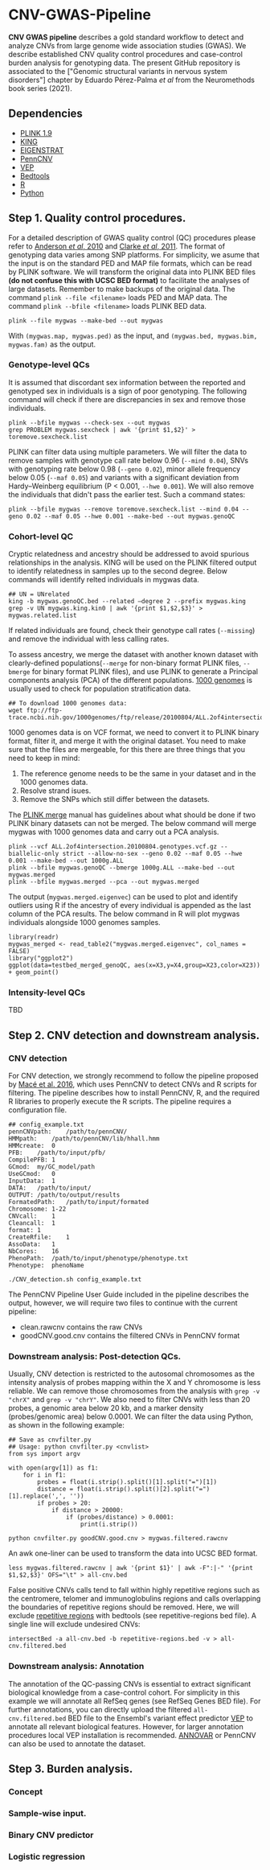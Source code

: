 # CNV-GWAS-Pipeline

**CNV GWAS pipeline** describes a gold standard workflow to detect and analyze CNVs from large genome wide association studies (GWAS). We describe established CNV quality control procedures and case-control burden analysis for genotyping data. The present GitHub repository is associated to the ["Genomic structural variants in nervous system disorders"] chapter by Eduardo Pérez-Palma *et al* from the Neuromethods book series (2021).

## Dependencies
- [PLINK 1.9](https://www.cog-genomics.org/plink2)
- [KING](http://people.virginia.edu/~wc9c/KING/)
- [EIGENSTRAT](https://github.com/DReichLab/EIG)
- [PennCNV](http://penncnv.openbioinformatics.org/en/latest/)
- [VEP](https://www.ensembl.org/info/docs/tools/vep/index.html)
- [Bedtools](https://bedtools.readthedocs.io/en/latest/)
- [R](https://www.r-project.org/)
- [Python](https://www.python.org/)
## Step 1. Quality control procedures.
For a detailed description of GWAS quality control (QC) procedures please refer to [Anderson *et al*, 2010](https://www.nature.com/articles/nprot.2010.116) and [Clarke *et al*, 2011](https://www.nature.com/articles/nprot.2010.182). The format of genotyping data varies among SNP platforms. For simplicity, we asume that the input is on the standard PED and MAP file formats, which can be read by PLINK software.
We will transform the original data into PLINK BED files **(do not confuse this with UCSC BED format)** to facilitate the analyses of large datasets.
Remember to make backups of the original data. The command `plink --file <filename>` loads PED and MAP data. The command `plink --bfile <filename>` loads PLINK BED data.
```
plink --file mygwas --make-bed --out mygwas
```
With `(mygwas.map, mygwas.ped)` as the input, and `(mygwas.bed, mygwas.bim, mygwas.fam)` as the output.
### Genotype-level QCs
It is assumed that discordant sex information between the reported and genotyped sex in individuals is a sign of poor genotyping. The following command will check if there are discrepancies in sex and remove those individuals.
```
plink --bfile mygwas --check-sex --out mygwas
grep PROBLEM mygwas.sexcheck | awk '{print $1,$2}' > toremove.sexcheck.list
```
PLINK can filter data using multiple parameters. We will filter the data to remove samples with genotype call rate below 0.96 (`--mind 0.04`), SNVs with genotyping rate below 0.98 (`--geno 0.02`), minor allele frequency below 0.05 (`--maf 0.05`) and variants with a significant deviation from Hardy–Weinberg equilibrium (P < 0.001, `--hwe 0.001`). We will also remove the individuals that didn't pass the earlier test. Such a command states:
```
plink --bfile mygwas --remove toremove.sexcheck.list --mind 0.04 --geno 0.02 --maf 0.05 --hwe 0.001 --make-bed --out mygwas.genoQC
```
### Cohort-level QC
Cryptic relatedness and ancestry should be addressed to avoid spurious relationships in the analysis. KING will be used on the PLINK filtered output to identify relatedness in samples up to the second degree. Below commands will identify relted individuals in mygwas data.  
```
## UN = UNrelated
king -b mygwas.genoQC.bed --related –degree 2 --prefix mygwas.king
grep -v UN mygwas.king.kin0 | awk '{print $1,$2,$3}' > mygwas.related.list
```
If related individuals are found, check their genotype call rates (`--missing`) and remove the individual with less calling rates.

To assess ancestry, we merge the dataset with another known dataset with clearly-defined populations(`--merge` for non-binary format PLINK files, `--bmerge` for binary format PLINK files), and use PLINK to generate a Principal components analysis (PCA) of the different populations. [1000 genomes](https://www.internationalgenome.org/) is usually used to check for population stratification data.
```
## To download 1000 genomes data:
wget ftp://ftp-trace.ncbi.nih.gov/1000genomes/ftp/release/20100804/ALL.2of4intersection.20100804.genotypes.vcf.gz
```
1000 genomes data is on VCF format, we need to convert it to PLINK binary format, filter it, and merge it with the original dataset.
You need to make sure that the files are mergeable, for this there are three things that you need to keep in mind:
1) The reference genome needs to be the same in your dataset and in the 1000 genomes data.
2) Resolve strand isues.
3) Remove the SNPs which still differ between the datasets.

The [PLINK merge](https://www.cog-genomics.org/plink/1.9/data#merge) manual has guidelines about what should be done if two PLINK binary datasets can not be merged. The below command will merge mygwas with 1000 genomes data and carry out a PCA analysis. 
```
plink --vcf ALL.2of4intersection.20100804.genotypes.vcf.gz --biallelic-only strict --allow-no-sex --geno 0.02 --maf 0.05 --hwe 0.001 --make-bed --out 1000g.ALL
plink --bfile mygwas.genoQC --bmerge 1000g.ALL --make-bed --out mygwas.merged
plink --bfile mygwas.merged --pca --out mygwas.merged
```
The output (`mygwas.merged.eigenvec`) can be used to plot and identify outliers using R if the ancestry of every individual is appended as the last column of the PCA results. The below command in R will plot mygwas individuals alongside 1000 genomes samples. 
```
library(readr)
mygwas_merged <- read_table2("mygwas.merged.eigenvec", col_names = FALSE)
library("ggplot2")
ggplot(data=testbed_merged_genoQC, aes(x=X3,y=X4,group=X23,color=X23)) + geom_point()
```
### Intensity-level QCs
TBD
## Step 2. CNV detection and downstream analysis.
### CNV detection
For CNV detection, we strongly recommend to follow the pipeline proposed by [Macé et al. 2016](https://academic.oup.com/bioinformatics/article/32/21/3298/2415363), which uses PennCNV to detect CNVs and R scripts for filtering. The pipeline describes how to install PennCNV, R, and the required R libraries to properly execute the R scripts. The pipeline requires a configuration file.
```
## config_example.txt
pennCNVpath:    /path/to/pennCNV/
HMMpath:	/path/to/pennCNV/lib/hhall.hmm
HMMcreate:	0
PFB:	/path/to/input/pfb/
CompilePFB:	1
GCmod:	my/GC_model/path
UseGCmod:	0
InputData:	1
DATA:	/path/to/input/
OUTPUT:	/path/to/output/results
FormatedPath:	/path/to/input/formated
Chromosome:	1-22
CNVcall:	1
Cleancall:	1
format:	1
CreateRfile:	1
AssoData:	1
NbCores:	16
PhenoPath:	/path/to/input/phenotype/phenotype.txt
Phenotype:	phenoName
```
```
./CNV_detection.sh config_example.txt
```
The PennCNV Pipeline User Guide included in the pipeline describes the output, however, we will require two files to continue with the current pipeline:

- clean.rawcnv contains the raw CNVs
- goodCNV.good.cnv contains the filtered CNVs in PennCNV format

### Downstream analysis: Post-detection QCs.
Usually, CNV detection is restricted to the autosomal chromosomes as the intensity analysis of probes mapping within the X and Y chromosome is less reliable.
We can remove those chromosomes from the analysis with `grep -v "chrX"` and `grep -v "chrY"`.
We also need to filter CNVs with less than 20 probes, a genomic area below 20 kb, and a marker density (probes/genomic area) below 0.0001. We can filter the data using Python, as shown in the following example:
```
## Save as cnvfilter.py
## Usage: python cnvfilter.py <cnvlist>
from sys import argv

with open(argv[1]) as f1:
	for i in f1:
		probes = float(i.strip().split()[1].split("=")[1])
		distance = float(i.strip().split()[2].split("=")[1].replace(',', ''))
		if probes > 20:
			if distance > 20000:
				if (probes/distance) > 0.0001:
					print(i.strip())
```
```
python cnvfilter.py goodCNV.good.cnv > mygwas.filtered.rawcnv
```

An awk one-liner can be used to transform the data into UCSC BED format.
```
less mygwas.filtered.rawcnv | awk '{print $1}' | awk -F":|-" '{print $1,$2,$3}' OFS="\t" > all-cnv.bed
```
False positive CNVs calls tend to fall within highly repetitive regions such as the centromere, telomer and immunoglobulins regions and calls overlapping the boundaries of repetitive regions should be removed. Here, we will exclude [repetitive regions](https://github.com/dellytools/delly/blob/master/excludeTemplates/human.hg19.excl.tsv) with bedtools (see repetitive-regions bed file). A single line will exclude undesired CNVs:
```
intersectBed -a all-cnv.bed -b repetitive-regions.bed -v > all-cnv.filtered.bed
```
### Downstream analysis: Annotation
The annotation of the QC-passing CNVs is essential to extract significant biological knowledge from a case-control cohort. For simplicity in this example we will annotate all RefSeq genes (see RefSeq Genes BED file). For further annotations, you can directly upload the filtered `all-cnv.filtered.bed` BED file to the Ensembl's variant effect predictor [VEP](https://www.ensembl.org/Tools/VEP) to annotate all relevant biological features. However, for larger annotation procedures local VEP installation is recommended. [ANNOVAR](https://doc-openbio.readthedocs.io/projects/annovar/en/latest/) or PennCNV can also be used to annotate the dataset.






## Step 3. Burden analysis.
### Concept
### Sample-wise input.
### Binary CNV predictor
### Logistic regression
